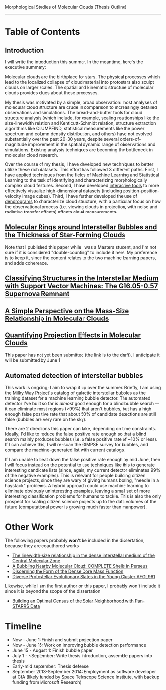 
Morphological Studies of Molecular Clouds (Thesis Outline)
**********************************************************


Table of Contents
=================


Introduction
---
I will write the introduction this summer. In the meantime, here's the executive summary:

Molecular clouds are the birthplace for stars. The physical processes which lead to the localized collapse of cloud material into protostars also sculpt clouds on larger scales. The spatial and kinematic structure of molecular clouds provides clues about these processes.

My thesis was motivated by a simple, broad observation: most analyses of molecular cloud structure are crude in comparison to increasingly detailed observations and simulations. The bread-and-butter tools for cloud structure analysis (which include, for example, scaling realtionships like the size-linewidth relation and Kenticutt-Schmidt relation, structure extraction algorithms like CLUMPFIND, statistical measurements like the power spectrum and column density distribution, and others) have not evolved substantially over the past 20-30 years, despite several orders-of-magnitude improvement in the spatial dynamic range of observations and simulations. Existing analysis techniques are becoming the bottleneck in molecular cloud research.

Over the course of my thesis, I have developed new techniques to better utilize these rich datasets. This effort has followed 3 different paths. First, I have applied techniques from the fields of Machine Learning and Statistical Learning to the task of identifying and characterizing morphologically complex cloud features. Second, I have developed [interactive tools](http://glueviz.org) to more effectively visualize high-dimensional datasets (including position-position-velocity image cubes). Third, I have further developed the use of [dendrograms](http://adsabs.harvard.edu/abs/2008ApJ...679.1338R) to characterize cloud structure, with a particular focus on how the observational process (i.e. viewing clouds in projection, with noise and radiative transfer effects) affects cloud measurements.


[Molecular Rings around Interstellar Bubbles and the Thickness of Star-Forming Clouds](http://adsabs.harvard.edu/abs/2010ApJ...709..791B)
---
Note that I published this paper while I was a Masters student, and I'm not sure if it is considered "double-counting" to include it here.
My preference is to keep it, since the content relates to the two machine learning papers, and adds coherence.

[Classifying Structures in the Interstellar Medium with Support Vector Machines: The G16.05-0.57 Supernova Remnant](http://adsabs.harvard.edu/abs/2011ApJ...741...14B)
---

[A Simple Perspective on the Mass-Size Relationship in Molecular Clouds](http://adsabs.harvard.edu/abs/2012MNRAS.423.2579B)
---

[Quantifying Projection Effects in Molecular Clouds](https://www.dropbox.com/s/jzl1d16eu07eccw/ms.pdf)
---
This paper has not yet been submitted (the link is to the draft). I anticipate it will be submitted by June 1


Automated detection of interstellar bubbles
---
This work is ongoing; I aim to wrap it up over the summer. Briefly, I am using the [Milky Way Project's](http://www.milkywayproject.org/) catalog of
galactic interstellar bubbles as the training dataset for a machine learning bubble detector. The automated detector I've built so far is *almost* good enough for a blind bubble search -- it can eliminate most regions (>99%) that aren't bubbles, but has a high enough false positive rate that about 50% of candidate detections are still false (bubbles are very rare on the sky).

There are 2 directions this paper can take, depending on time constraints. Ideally, I'd like to reduce the false positive rate enough so that a blind search mainly produces bubbles (i.e. a false positive rate of ~10% or less). If I can achieve this, I will re-scan the GIMPSE survey for bubbles, and compare the machine-generated list with current catalogs.

If I am unable to beat down the false positive rate enough by mid June, then I will focus instead on the potential to use techniques like this to generate interesting candidate lists (since, again, my current detector eliminates 99% of the negative examples). This is relevant for people building citizen science projects, since they are wary of giving humans boring, "needle in a haystack" problems. A hybrid approach could use machine learning to eliminate obviously uninteresting examples, leaving a small set of more interesting classification problems for humans to tackle. This is also the only prospect for scaling citizen science projects up to the data volumes of the future (computational power is growing much faster than manpower).


Other Work
===
The following papers probably **won't** be included in the dissertation, because they are coauthored works

 * [The linewidth-size relationship in the dense interstellar medium of the Central Molecular Zone](http://adsabs.harvard.edu/abs/2012MNRAS.425..720S)
 * [A Bubbling Nearby Molecular Cloud: COMPLETE Shells in Perseus](http://adsabs.harvard.edu/abs/2011ApJ...742..105A)
 * [Discerning the Form of the Dense Core Mass Function](http://adsabs.harvard.edu/abs/2010PASP..122..224S)
 * [Diverse Protostellar Evolutionary States in the Young Cluster AFGL961](http://adsabs.harvard.edu/abs/2009ApJ...699.1300W)

Likewise, while I am the first author on this paper, I probably won't include it since it is beyond the scope of the dissertation

 * [Building an Optimal Census of the Solar Neighborhood with Pan-STARRS Data](http://adsabs.harvard.edu/abs/2010PASP..122.1389B)



Timeline
===
 - Now - June 1: Finish and submit projection paper
 - Now - June 15: Work on improving bubble detection performance
 - June 15 - August 1: Finish bubble paper
 - July 1 - ~September: Write thesis introduction, assemble papers into thesis
 - Early-mid september: Thesis defense
 - September 2013-September 2014: Employment as software developer at CfA (likely funded by Space Telescope Science Institute, with backup funding from Microsoft Research)
